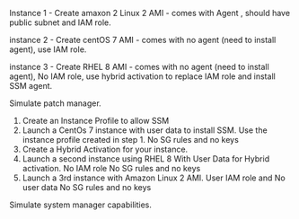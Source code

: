 Instance 1 - Create amaxon 2 Linux 2 AMI - comes with Agent ,  should have public subnet and IAM role.

instance 2 - Create centOS 7 AMI - comes with no agent (need to install agent), use IAM role.

instance 3 - Create RHEL 8 AMI - comes with no agent (need to install agent), No IAM role, use hybrid activation to replace IAM role and install SSM agent.

Simulate patch manager.

1. Create an Instance Profile to allow SSM
 2. Launch a CentOs 7 instance with user data to install SSM. Use the instance profile created in step 1. No SG rules and no keys
 3. Create a Hybrid Activation for your instance.
 4. Launch a second instance using RHEL 8  With User Data for Hybrid activation. No IAM role No SG rules and no keys
 5. Launch a 3rd instance with Amazon Linux 2 AMI. User IAM role and No user data  No SG rules and no keys

Simulate system manager capabilities.
